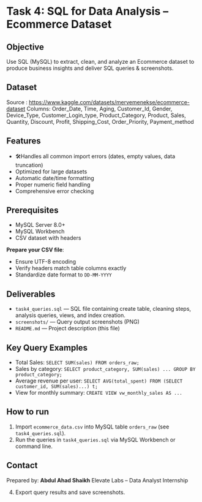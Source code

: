 # Task 4: SQL for Data Analysis – Ecommerce Dataset

## Objective
Use SQL (MySQL) to extract, clean, and analyze an Ecommerce dataset to produce business insights and deliver SQL queries & screenshots.

## Dataset
Source : https://www.kaggle.com/datasets/mervemenekse/ecommerce-dataset
Columns:
Order_Date, Time, Aging, Customer_Id, Gender, Device_Type, Customer_Login_type,
Product_Category, Product, Sales, Quantity, Discount, Profit, Shipping_Cost,
Order_Priority, Payment_method

## Features

- 🛠Handles all common import errors (dates, empty values, data truncation)
- Optimized for large datasets
- Automatic date/time formatting
- Proper numeric field handling
- Comprehensive error checking

## Prerequisites

- MySQL Server 8.0+
- MySQL Workbench
- CSV dataset with headers

**Prepare your CSV file**:
   - Ensure UTF-8 encoding
   - Verify headers match table columns exactly
   - Standardize date format to `DD-MM-YYYY`

## Deliverables
- `task4_queries.sql` — SQL file containing create table, cleaning steps, analysis queries, views, and index creation.
- `screenshots/` — Query output screenshots (PNG)
- `README.md` — Project description (this file)

## Key Query Examples
- Total Sales: `SELECT SUM(sales) FROM orders_raw;`
- Sales by category: `SELECT product_category, SUM(sales) ... GROUP BY product_category;`
- Average revenue per user: `SELECT AVG(total_spent) FROM (SELECT customer_id, SUM(sales)...) t;`
- View for monthly summary: `CREATE VIEW vw_monthly_sales AS ...`

## How to run
1. Import `ecommerce_data.csv` into MySQL table `orders_raw` (see `task4_queries.sql`).
2. Run the queries in `task4_queries.sql` via MySQL Workbench or command line.

## Contact
Prepared by: **Abdul Ahad Shaikh**
Elevate Labs – Data Analyst Internship

4. Export query results and save screenshots.

